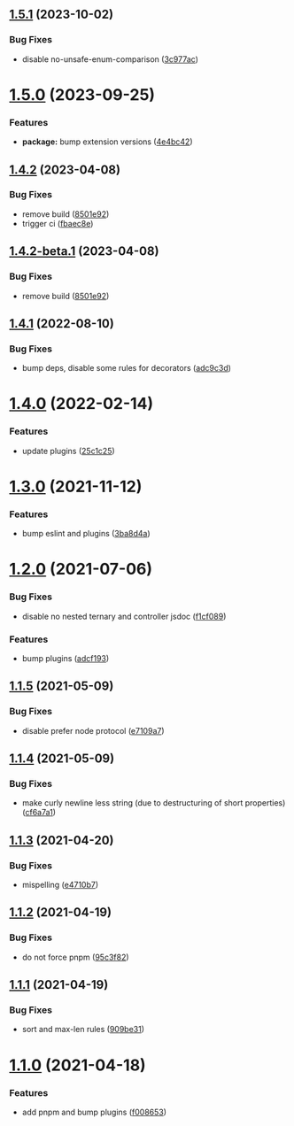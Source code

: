 ## [1.5.1](https://github.com/etienne-bechara/eslint-config-bechara-ts/compare/v1.5.0...v1.5.1) (2023-10-02)


### Bug Fixes

* disable no-unsafe-enum-comparison ([3c977ac](https://github.com/etienne-bechara/eslint-config-bechara-ts/commit/3c977ac6f911bc5ef05cc72464d2502207093ddf))

# [1.5.0](https://github.com/etienne-bechara/eslint-config-bechara-ts/compare/v1.4.2...v1.5.0) (2023-09-25)


### Features

* **package:** bump extension versions ([4e4bc42](https://github.com/etienne-bechara/eslint-config-bechara-ts/commit/4e4bc4226c176e7a5715e58b78ab4ae340dfa22d))

## [1.4.2](https://github.com/etienne-bechara/eslint-config-bechara-ts/compare/v1.4.1...v1.4.2) (2023-04-08)


### Bug Fixes

* remove build ([8501e92](https://github.com/etienne-bechara/eslint-config-bechara-ts/commit/8501e92c4cdd5e1ed4be3511c29e6d79f0d83575))
* trigger ci ([fbaec8e](https://github.com/etienne-bechara/eslint-config-bechara-ts/commit/fbaec8ee9ff3b52ce5d37c27d34f0e8f732d611e))

## [1.4.2-beta.1](https://github.com/etienne-bechara/eslint-config-bechara-ts/compare/v1.4.1...v1.4.2-beta.1) (2023-04-08)


### Bug Fixes

* remove build ([8501e92](https://github.com/etienne-bechara/eslint-config-bechara-ts/commit/8501e92c4cdd5e1ed4be3511c29e6d79f0d83575))

## [1.4.1](https://github.com/etienne-bechara/eslint-config-bechara-ts/compare/v1.4.0...v1.4.1) (2022-08-10)


### Bug Fixes

* bump deps, disable some rules for decorators ([adc9c3d](https://github.com/etienne-bechara/eslint-config-bechara-ts/commit/adc9c3d32afe73958bbe3c042ea229da7ea19b0d))

# [1.4.0](https://github.com/etienne-bechara/eslint-config-bechara-ts/compare/v1.3.0...v1.4.0) (2022-02-14)


### Features

* update plugins ([25c1c25](https://github.com/etienne-bechara/eslint-config-bechara-ts/commit/25c1c2579d4f5ad84207db388e01040411dafc08))

# [1.3.0](https://github.com/etienne-bechara/eslint-config-bechara-ts/compare/v1.2.0...v1.3.0) (2021-11-12)


### Features

* bump eslint and plugins ([3ba8d4a](https://github.com/etienne-bechara/eslint-config-bechara-ts/commit/3ba8d4a98a8f57589b41390209006e20e0d432e1))

# [1.2.0](https://github.com/etienne-bechara/eslint-config-bechara-ts/compare/v1.1.5...v1.2.0) (2021-07-06)


### Bug Fixes

* disable no nested ternary and controller jsdoc ([f1cf089](https://github.com/etienne-bechara/eslint-config-bechara-ts/commit/f1cf089461ca7c8d31e8a8531046e5e42dbdaf4d))


### Features

* bump plugins ([adcf193](https://github.com/etienne-bechara/eslint-config-bechara-ts/commit/adcf1938c77f0bd747bc1b7f2a81fb35f8304720))

## [1.1.5](https://github.com/etienne-bechara/eslint-config-bechara-ts/compare/v1.1.4...v1.1.5) (2021-05-09)


### Bug Fixes

* disable prefer node protocol ([e7109a7](https://github.com/etienne-bechara/eslint-config-bechara-ts/commit/e7109a7e657e52e25298dd268fba4f4ebb37bb30))

## [1.1.4](https://github.com/etienne-bechara/eslint-config-bechara-ts/compare/v1.1.3...v1.1.4) (2021-05-09)


### Bug Fixes

* make curly newline less string (due to destructuring of short properties) ([cf6a7a1](https://github.com/etienne-bechara/eslint-config-bechara-ts/commit/cf6a7a1ceda3cecf7bab6473eee52dc38c866583))

## [1.1.3](https://github.com/etienne-bechara/eslint-config-bechara-ts/compare/v1.1.2...v1.1.3) (2021-04-20)


### Bug Fixes

* mispelling ([e4710b7](https://github.com/etienne-bechara/eslint-config-bechara-ts/commit/e4710b7184ddadcdb6c67b0815541c8d2046baae))

## [1.1.2](https://github.com/etienne-bechara/eslint-config-bechara-ts/compare/v1.1.1...v1.1.2) (2021-04-19)


### Bug Fixes

* do not force pnpm ([95c3f82](https://github.com/etienne-bechara/eslint-config-bechara-ts/commit/95c3f827ec2690028cb0f7c08a94e858651a1376))

## [1.1.1](https://github.com/etienne-bechara/eslint-config-bechara-ts/compare/v1.1.0...v1.1.1) (2021-04-19)


### Bug Fixes

* sort and max-len rules ([909be31](https://github.com/etienne-bechara/eslint-config-bechara-ts/commit/909be3155f6b57c9be5b11c3b63b8ea7d4f4d6bf))

# [1.1.0](https://github.com/etienne-bechara/eslint-config-bechara-ts/compare/v1.0.1...v1.1.0) (2021-04-18)


### Features

* add pnpm and bump plugins ([f008653](https://github.com/etienne-bechara/eslint-config-bechara-ts/commit/f00865344c284bac04ac61419c0a62e3aba72602))
